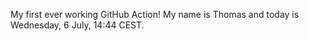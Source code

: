 My first ever working GitHub Action!
My name is Thomas and today is Wednesday, 6 July, 14:44 CEST. 
